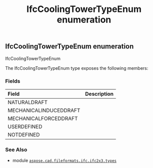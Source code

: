 ﻿---
title: IfcCoolingTowerTypeEnum enumeration
second_title: Aspose.CAD for Python via .NET API References
description: 
type: docs
weight: 1960
url: /python-net/aspose.cad.fileformats.ifc.ifc2x3.types/ifccoolingtowertypeenum/
is_root: false
---

## IfcCoolingTowerTypeEnum enumeration

IfcCoolingTowerTypeEnum



The IfcCoolingTowerTypeEnum type exposes the following members:

### Fields
| Field | Description |
| :- | :- |
| NATURALDRAFT |  |
| MECHANICALINDUCEDDRAFT |  |
| MECHANICALFORCEDDRAFT |  |
| USERDEFINED |  |
| NOTDEFINED |  |



### See Also
* module [`aspose.cad.fileformats.ifc.ifc2x3.types`](..)
